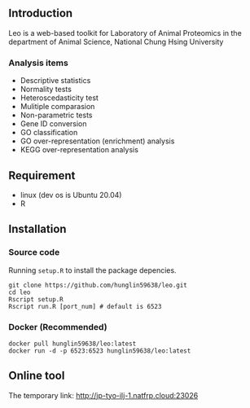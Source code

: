 ## Introduction
Leo is a web-based toolkit for Laboratory of Animal Proteomics in the department of Animal Science, National Chung Hsing University  

### Analysis items  
+ Descriptive statistics
+ Normality tests
+ Heteroscedasticity test 
+ Mulitiple comparasion
+ Non-parametric tests
+ Gene ID conversion
+ GO classification
+ GO over-representation (enrichment) analysis
+ KEGG over-representation analysis
## Requirement
+ linux (dev os is Ubuntu 20.04)
+ R 

## Installation

### Source code
Running `setup.R` to install the package depencies.
```
git clone https://github.com/hunglin59638/leo.git
cd leo
Rscript setup.R
Rscript run.R [port_num] # default is 6523
```  

### Docker (Recommended)
```
docker pull hunglin59638/leo:latest
docker run -d -p 6523:6523 hunglin59638/leo:latest
```

## Online tool
The temporary link: http://jp-tyo-ilj-1.natfrp.cloud:23026

